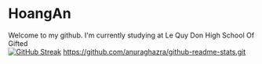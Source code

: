 # HoangAn
Welcome to my github.
I'm currently studying at Le Quy Don High School Of Gifted  
[![GitHub Streak](https://github-readme-streak-stats.herokuapp.com?user=HoangAn2006)](https://git.io/streak-stats)
https://github.com/anuraghazra/github-readme-stats.git
